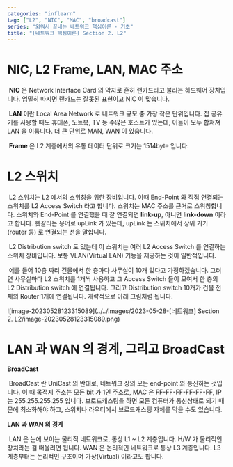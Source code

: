 ```yaml
---
categories: "inflearn"
tag: ["L2", "NIC", "MAC", "broadcast"]
series: "외워서 끝내는 네트워크 핵심이론 - 기초"
title: "[네트워크 핵심이론] Section 2. L2"
---
```


# NIC, L2 Frame, LAN, MAC 주소

​	**NIC** 은 Network Interface Card 의 약자로 흔히 랜카드라고 불리는 하드웨어 장치입니다. 엄밀히 따지면 랜카드는 잘못된 표현이고 NIC 이 맞습니다. 

​	**LAN** 이란 Local Area Network 로 네트워크 규모 중 가장 작은 단위입니다. 집 공유기를 사용할 때도 휴대폰, 노트북, TV 등 수많은 호스트가 있는데, 이들이 모두 합쳐져 LAN 을 이룹니다. 더 큰 단위로 MAN, WAN 이 있습니다. 

​	**Frame** 은 L2 계층에서의 유통 데이터 단위로 크기는 1514byte 입니다. 

# L2 스위치

​	L2 스위치는 L2 에서의 스위칭을 위한 장비입니다. 이때 End-Point 와 직접 연결되는 스위치를 L2 Access Switch 라고 합니다. 스위치는 MAC 주소를 근거로 스위칭합니다. 스위치와 End-Point 를 연결했을 때 잘 연결되면 **link-up**, 아니면 **link-down** 이라고 합니다. 헷갈리는 용어로 upLink 가 있는데, upLink 는 스위치에서 상위 기기(router 등) 로 연결되는 선을 말합니다.

​	L2 Distribution switch 도 있는데 이 스위치는 여러 L2 Access Switch 를 연결하는 스위치 장비입니다. 보통 VLAN(Virtual LAN)  기능을 제공하는 것이 일반적입니다. 

​	예를 들어 10층 짜리 건물에서 한 층마다 사무실이 10개 있다고 가정하겠습니다. 그러면 사무실마다 L2 스위치를 1개씩 사용하고 그 Access Switch 들이 모여서 한 층의 L2 Distribution switch 에 연결됩니다. 그리고 Distribution switch 10개가 건물 전체의 Router 1개에 연결됩니다. 개략적으로 아래 그림처럼 됩니다.

![image-20230528123315089](../../images/2023-05-28-[네트워크] Section 2. L2/image-20230528123315089.png)

# LAN 과 WAN 의 경계, 그리고 BroadCast

**BroadCast**

​	BroadCast 란 UniCast 의 반대로, 네트워크 상의 모든 end-point 와 통신하는 것입니다. 이 때 목적지 주소는 모든 bit 가 1인 주소로, MAC 은  FF-FF-FF-FF-FF-FF, IP 는 255.255.255.255 입니다. 브로드캐스팅을 하면 모든 컴퓨터가 통신상태로 되기 때문에 최소화해야 하고, 스위치나 라우터에서 브로드캐스팅 자체를 막을 수도 있습니다. 

**LAN 과 WAN 의 경계**

​	LAN 은 눈에 보이는 물리적 네트워크로, 통상 L1 ~ L2 계층입니다. H/W 가 물리적인 장치라는 걸 떠올리면 됩니다. WAN 은 논리적인 네트워크로 통상 L3 계층입니다. L3 계층부터는 논리적인 구조이며 가상(Virtual) 이라고도 합니다.

​	

